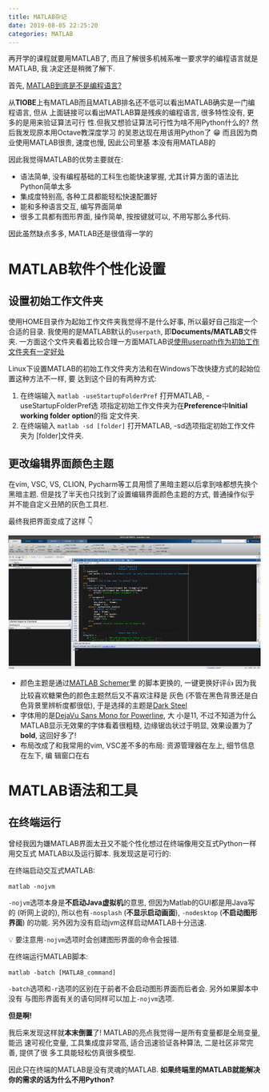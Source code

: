 ```yaml
---
title: MATLAB杂记
date: 2019-08-05 22:25:20
categories: MATLAB
---
```


再开学的课程就要用MATLAB了, 而且了解很多机械系唯一要求学的编程语言就是MATLAB, 我
决定还是稍微了解下.

<!-- More -->

首先, [MATLAB到底是不是编程语言?](https://www.zhihu.com/question/37824202/answer/767114071)

从**TIOBE**上有MATLAB而且MATLAB排名还不低可以看出MATLAB确实是一门编程语言, 但从
上面链接可以看出MATLAB算是残疾的编程语言, 很多特性没有, 更多的是用来验证算法可行
性.但我又想验证算法可行性为啥不用Python什么的? 然后我发现原本用Octave教深度学习
的吴恩达现在用该用Python了 😁 而且因为商业使用MATLAB很贵, 速度也慢, 因此公司里基
本没有用MATLAB的

因此我觉得MATLAB的优势主要就在:

- 语法简单, 没有编程基础的工科生也能快速掌握, 尤其计算方面的语法比Python简单太多
- 集成度特别高, 各种工具都能轻松快速配置好
- 能和多种语言交互, 编写界面简单
- 很多工具都有图形界面, 操作简单, 按按键就可以, 不用写那么多代码.

因此虽然缺点多多, MATLAB还是很值得一学的

# MATLAB软件个性化设置

## 设置初始工作文件夹

使用HOME目录作为起始工作文件夹我觉得不是什么好事, 所以最好自己指定一个合适的目录. 我使用的是MATLAB默认的`userpath`, 即**Documents/MATLAB**文件夹. 一方面这个文件夹看着比较合理一方面MATLAB说[使用userpath作为初始工作文件夹有一定好处](https://ww2.mathworks.cn/help/matlab/matlab_env/matlab-startup-folder.html#bujzf43)

Linux下设置MATLAB的初始工作文件夹方法和在Windows下改快捷方式的起始位置这种方法不一样, 要
达到这个目的有两种方式:

1. 在终端输入 `matlab -useStartupFolderPref` 打开MATLAB, -useStartupFolderPref选
   项指定初始工作文件夹为在**Preference**中**Initial working folder option**的指
   定文件夹.
2. 在终端输入 `matlab -sd [folder]` 打开MATLAB, -sd选项指定初始工作文件夹为
   [folder]文件夹.

## 更改编辑界面颜色主题

在vim, VSC, VS, CLION, Pycharm等工具用惯了黑暗主题以后拿到啥都想先换个黑暗主题. 但是找了半天也只找到了设置编辑界面颜色主题的方式, 普通操作似乎并不能自定义丑陋的灰色工具栏.

最终我把界面变成了这样 👇

![界面](MATLAB杂记/appearance.png)

- 颜色主题是通过[MATLAB Schemer](https://github.com/scottclowe/matlab-schemer)里
  的脚本更换的, 一键更换好评👍 因为我比较喜欢糖果色的颜色主题然后又不喜欢注释是
  灰色 (不管在黑色背景还是白色背景里辨析度都很低), 于是选择的主题是[Dark
  Steel](https://github.com/scottclowe/matlab-schemer/tree/master/schemes#dark-steel)
- 字体用的是[DejaVu Sans Mono for
  Powerline](https://github.com/powerline/fonts/tree/master/DejaVuSansMono), 大
  小是11, 不过不知道为什么MATLAB显示无效果的字体看着很粗糙, 边缘锯齿状过于明显,
  效果设置为了 **bold**, 这回好多了!
- 布局改成了和我常用的vim, VSC差不多的布局: 资源管理器在左上, 细节信息在左下, 编
  辑窗口在右

# MATLAB语法和工具

## 在终端运行

曾经我因为嫌MATLAB界面太丑又不能个性化想过在终端像用交互式Python一样用交互式
MATLAB以及运行脚本. 我发现这是可行的:

在终端启动交互式MATLAB:

```shell
matlab -nojvm
```

`-nojvm`选项本身是**不启动Java虚拟机**的意思, 但因为Matlab的GUI都是用Java写的
(听网上说的), 所以也有`-nosplash` (**不显示启动画面**), `-nodesktop`
(**不启动图形界面**) 的功能. 另外因为没有启动jvm这样启动MATLAB十分迅速.

💡 要注意用`-nojvm`选项时会创建图形界面的命令会报错.

在终端运行MATLAB脚本:

```shell
matlab -batch [MATLAB_command]
```

`-batch`选项和`-r`选项的区别在于前者不会启动图形界面而后者会. 另外如果脚本中没有
与图形界面有关的语句同样可以加上`-nojvm`选项.

**但是啊!**

我后来发现这样就**本末倒置**了! MATLAB的亮点我觉得一是所有变量都是全局变量, 能迅
速可视化变量, 工具集成度非常高, 适合迅速验证各种算法, 二是社区非常完善, 提供了很
多工具能轻松仿真很多模型.

因此只在终端的MATLAB是没有灵魂的MATLAB. **如果终端里的MATLAB就能解决你的需求的话为什么不用Python?**